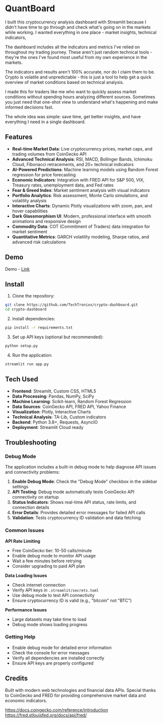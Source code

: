 # QuantBoard

I built this cryptocurrency analysis dashboard with Streamlit because I didn't have time to go through and check what's going on in the markets while working. I wanted everything in one place - market insights, technical indicators,

The dashboard includes all the indicators and metrics I've relied on throughout my trading journey. These aren't just random technical tools - they're the ones I've found most useful from my own experience in the markets.

The indicators and results aren't 100% accurate, nor do I claim them to be. Crypto is volatile and unpredictable - this is just a tool to help get a quick overview of market conditions based on technical analysis.

I made this for traders like me who want to quickly assess market conditions without spending hours analyzing different sources. Sometimes you just need that one-shot view to understand what's happening and make informed decisions fast.

The whole idea was simple: save time, get better insights, and have everything I need in a single dashboard.

## Features

- **Real-time Market Data**: Live cryptocurrency prices, market caps, and trading volumes from CoinGecko API
- **Advanced Technical Analysis**: RSI, MACD, Bollinger Bands, Ichimoku Cloud, Fibonacci retracements, and 20+ technical indicators
- **AI-Powered Predictions**: Machine learning models using Random Forest regression for price forecasting
- **Economic Indicators**: Integration with FRED API for S&P 500, VIX, Treasury rates, unemployment data, and Fed rates
- **Fear & Greed Index**: Market sentiment analysis with visual indicators
- **Portfolio Analytics**: Risk assessment, Monte Carlo simulations, and volatility analysis
- **Interactive Charts**: Dynamic Plotly visualizations with zoom, pan, and hover capabilities
- **Dark Glassmorphism UI**: Modern, professional interface with smooth animations and responsive design
- **Commodity Data**: COT (Commitment of Traders) data integration for market sentiment
- **Quantitative Metrics**: GARCH volatility modeling, Sharpe ratios, and advanced risk calculations

## Demo

Demo - [Link](https://quantboard.streamlit.app/)


## Install

1. Clone the repository:

```bash
git clone https://github.com/TechTronixx/crypto-dashboard.git
cd crypto-dashboard
```

2. Install dependencies:

```bash
pip install -r requirements.txt
```

3. Set up API keys (optional but recommended):

```bash
python setup.py
```

4. Run the application:

```bash
streamlit run app.py
```

## Tech Used

- **Frontend**: Streamlit, Custom CSS, HTML5
- **Data Processing**: Pandas, NumPy, SciPy
- **Machine Learning**: Scikit-learn, Random Forest Regression
- **Data Sources**: CoinGecko API, FRED API, Yahoo Finance
- **Visualization**: Plotly, Interactive Charts
- **Technical Analysis**: TA-Lib, Custom indicators
- **Backend**: Python 3.8+, Requests, AsyncIO
- **Deployment**: Streamlit Cloud ready

## Troubleshooting

### Debug Mode

The application includes a built-in debug mode to help diagnose API issues and connectivity problems:

1. **Enable Debug Mode**: Check the "Debug Mode" checkbox in the sidebar settings
2. **API Testing**: Debug mode automatically tests CoinGecko API connectivity on startup
3. **Status Indicators**: Shows real-time API status, rate limits, and connection details
4. **Error Details**: Provides detailed error messages for failed API calls
5. **Validation**: Tests cryptocurrency ID validation and data fetching

### Common Issues

**API Rate Limiting**

- Free CoinGecko tier: 10-50 calls/minute
- Enable debug mode to monitor API usage
- Wait a few minutes before retrying
- Consider upgrading to paid API plan

**Data Loading Issues**

- Check internet connection
- Verify API keys in `.streamlit/secrets.toml`
- Use debug mode to test API connectivity
- Ensure cryptocurrency ID is valid (e.g., "bitcoin" not "BTC")

**Performance Issues**

- Large datasets may take time to load
- Debug mode shows loading progress

### Getting Help

- Enable debug mode for detailed error information
- Check the console for error messages
- Verify all dependencies are installed correctly
- Ensure API keys are properly configured

## Credits

Built with modern web technologies and financial data APIs. Special thanks to CoinGecko and FRED for providing comprehensive market data and economic indicators.

https://docs.coingecko.com/reference/introduction
https://fred.stlouisfed.org/docs/api/fred/
